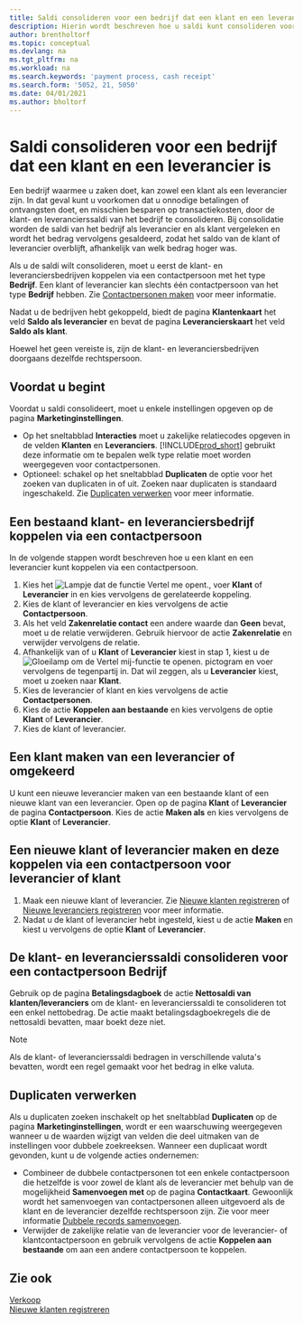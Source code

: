 ```yaml
---
title: Saldi consolideren voor een bedrijf dat een klant en een leverancier is
description: Hierin wordt beschreven hoe u saldi kunt consolideren voor een klant die tevens leverancier is.
author: brentholtorf
ms.topic: conceptual
ms.devlang: na
ms.tgt_pltfrm: na
ms.workload: na
ms.search.keywords: 'payment process, cash receipt'
ms.search.form: '5052, 21, 5050'
ms.date: 04/01/2021
ms.author: bholtorf
---
```

# Saldi consolideren voor een bedrijf dat een klant en een leverancier is
Een bedrijf waarmee u zaken doet, kan zowel een klant als een leverancier zijn. In dat geval kunt u voorkomen dat u onnodige betalingen of ontvangsten doet, en misschien besparen op transactiekosten, door de klant- en leverancierssaldi van het bedrijf te consolideren. Bij consolidatie worden de saldi van het bedrijf als leverancier en als klant vergeleken en wordt het bedrag vervolgens gesaldeerd, zodat het saldo van de klant of leverancier overblijft, afhankelijk van welk bedrag hoger was. 

Als u de saldi wilt consolideren, moet u eerst de klant- en leveranciersbedrijven koppelen via een contactpersoon met het type **Bedrijf**. Een klant of leverancier kan slechts één contactpersoon van het type **Bedrijf** hebben. Zie [Contactpersonen maken](marketing-create-contact-companies.md) voor meer informatie.

Nadat u de bedrijven hebt gekoppeld, biedt de pagina **Klantenkaart** het veld **Saldo als leverancier** en bevat de pagina **Leverancierskaart** het veld **Saldo als klant**.

Hoewel het geen vereiste is, zijn de klant- en leveranciersbedrijven doorgaans dezelfde rechtspersoon. 

## Voordat u begint
Voordat u saldi consolideert, moet u enkele instellingen opgeven op de pagina **Marketinginstellingen**. 

* Op het sneltabblad **Interacties** moet u zakelijke relatiecodes opgeven in de velden **Klanten** en **Leveranciers**. [!INCLUDE[prod_short](includes/prod_short.md)] gebruikt deze informatie om te bepalen welk type relatie moet worden weergegeven voor contactpersonen. 
* Optioneel: schakel op het sneltabblad **Duplicaten** de optie voor het zoeken van duplicaten in of uit. Zoeken naar duplicaten is standaard ingeschakeld. Zie [Duplicaten verwerken](#handling-duplicates) voor meer informatie. 

## Een bestaand klant- en leveranciersbedrijf koppelen via een contactpersoon
In de volgende stappen wordt beschreven hoe u een klant en een leverancier kunt koppelen via een contactpersoon.

1. Kies het ![Lampje dat de functie Vertel me opent.](media/ui-search/search_small.png "Vertel me wat u wilt doen"), voer **Klant** of **Leverancier** in en kies vervolgens de gerelateerde koppeling.
2. Kies de klant of leverancier en kies vervolgens de actie **Contactpersoon**.
3. Als het veld **Zakenrelatie contact** een andere waarde dan **Geen** bevat, moet u de relatie verwijderen. Gebruik hiervoor de actie **Zakenrelatie** en verwijder vervolgens de relatie. 
4. Afhankelijk van of u **Klant** of **Leverancier** kiest in stap 1, kiest u de ![Gloeilamp om de Vertel mij-functie te openen](media/ui-search/search_small.png "Vertel me wat u wilt doen"). pictogram en voer vervolgens de tegenpartij in. Dat wil zeggen, als u **Leverancier** kiest, moet u zoeken naar **Klant**.
5. Kies de leverancier of klant en kies vervolgens de actie **Contactpersonen**.
6. Kies de actie **Koppelen aan bestaande** en kies vervolgens de optie **Klant** of **Leverancier**.
7. Kies de klant of leverancier.

## Een klant maken van een leverancier of omgekeerd
U kunt een nieuwe leverancier maken van een bestaande klant of een nieuwe klant van een leverancier. Open op de pagina **Klant** of **Leverancier** de pagina **Contactpersoon**. Kies de actie **Maken als** en kies vervolgens de optie **Klant** of **Leverancier**. 

## Een nieuwe klant of leverancier maken en deze koppelen via een contactpersoon voor leverancier of klant
1. Maak een nieuwe klant of leverancier. Zie [Nieuwe klanten registreren](sales-how-register-new-customers.md) of [Nieuwe leveranciers registreren](sales-how-register-new-customers.md) voor meer informatie.
2. Nadat u de klant of leverancier hebt ingesteld, kiest u de actie **Maken** en kiest u vervolgens de optie **Klant** of **Leverancier**. 

## De klant- en leverancierssaldi consolideren voor een contactpersoon Bedrijf
Gebruik op de pagina **Betalingsdagboek** de actie **Nettosaldi van klanten/leveranciers** om de klant- en leverancierssaldi te consolideren tot een enkel nettobedrag. De actie maakt betalingsdagboekregels die de nettosaldi bevatten, maar boekt deze niet.

> [!NOTE]
> Als de klant- of leverancierssaldi bedragen in verschillende valuta's bevatten, wordt een regel gemaakt voor het bedrag in elke valuta.

## Duplicaten verwerken
Als u duplicaten zoeken inschakelt op het sneltabblad **Duplicaten** op de pagina **Marketinginstellingen**, wordt er een waarschuwing weergegeven wanneer u de waarden wijzigt van velden die deel uitmaken van de instellingen voor dubbele zoekreeksen. Wanneer een duplicaat wordt gevonden, kunt u de volgende acties ondernemen:

* Combineer de dubbele contactpersonen tot een enkele contactpersoon die hetzelfde is voor zowel de klant als de leverancier met behulp van de mogelijkheid **Samenvoegen met** op de pagina **Contactkaart**. Gewoonlijk wordt het samenvoegen van contactpersonen alleen uitgevoerd als de klant en de leverancier dezelfde rechtspersoon zijn. Zie voor meer informatie [Dubbele records samenvoegen](sales-how-merge-duplicate-records.md). 
* Verwijder de zakelijke relatie van de leverancier voor de leverancier- of klantcontactpersoon en gebruik vervolgens de actie **Koppelen aan bestaande** om aan een andere contactpersoon te koppelen.    

## Zie ook
[Verkoop](sales-manage-sales.md)  
[Nieuwe klanten registreren](sales-how-register-new-customers.md)  
